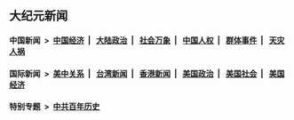 ## 大纪元新闻

#### 中国新闻 &nbsp;>&nbsp; [中国经济](indexes/ncid283/README.md?07131245) &nbsp;| &nbsp; [大陆政治](indexes/ncid277/README.md?07131245) &nbsp;| &nbsp; [社会万象](indexes/ncid282/README.md?07131245) &nbsp;| &nbsp; [中国人权](indexes/ncid278/README.md?07131245) &nbsp;| &nbsp; [群体事件](indexes/ncid279/README.md?07131245) &nbsp;| &nbsp; [天灾人祸](indexes/ncid280/README.md?07131245)

#### 国际新闻 &nbsp;>&nbsp; [美中关系](indexes/nf1412576/README.md?07131245) &nbsp;| &nbsp; [台湾新闻](indexes/ncid1349361/README.md?07131245) &nbsp;| &nbsp; [香港新闻](indexes/ncid1349362/README.md?07131245) &nbsp;| &nbsp; [美国政治](indexes/ncid1078159/README.md?07131245) &nbsp;| &nbsp; [美国社会](indexes/ncid1078160/README.md?07131245) &nbsp;| &nbsp; [美国经济](indexes/ncid1078158/README.md?07131245)

#### 特别专题 &nbsp;>&nbsp; [中共百年历史](https://github.com/epoch-news/epoch-special/blob/master/README.md?07131245)  

